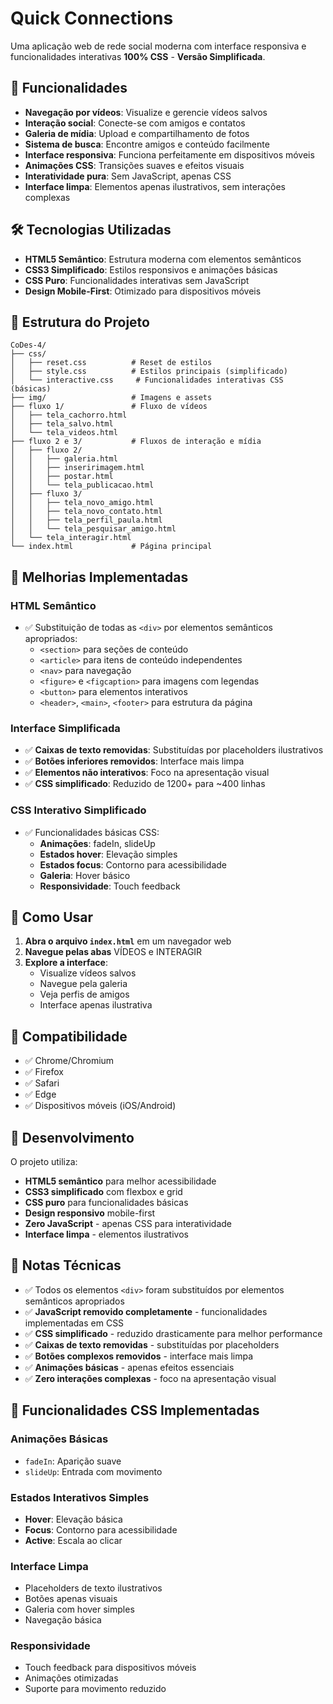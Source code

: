 # Quick Connections

Uma aplicação web de rede social moderna com interface responsiva e funcionalidades interativas **100% CSS** - **Versão Simplificada**.

## 🚀 Funcionalidades

- **Navegação por vídeos**: Visualize e gerencie vídeos salvos
- **Interação social**: Conecte-se com amigos e contatos
- **Galeria de mídia**: Upload e compartilhamento de fotos
- **Sistema de busca**: Encontre amigos e conteúdo facilmente
- **Interface responsiva**: Funciona perfeitamente em dispositivos móveis
- **Animações CSS**: Transições suaves e efeitos visuais
- **Interatividade pura**: Sem JavaScript, apenas CSS
- **Interface limpa**: Elementos apenas ilustrativos, sem interações complexas

## 🛠️ Tecnologias Utilizadas

- **HTML5 Semântico**: Estrutura moderna com elementos semânticos
- **CSS3 Simplificado**: Estilos responsivos e animações básicas
- **CSS Puro**: Funcionalidades interativas sem JavaScript
- **Design Mobile-First**: Otimizado para dispositivos móveis

## 📁 Estrutura do Projeto

```
CoDes-4/
├── css/
│   ├── reset.css          # Reset de estilos
│   ├── style.css          # Estilos principais (simplificado)
│   └── interactive.css     # Funcionalidades interativas CSS (básicas)
├── img/                   # Imagens e assets
├── fluxo 1/               # Fluxo de vídeos
│   ├── tela_cachorro.html
│   ├── tela_salvo.html
│   └── tela_videos.html
├── fluxo 2 e 3/           # Fluxos de interação e mídia
│   ├── fluxo 2/
│   │   ├── galeria.html
│   │   ├── inseririmagem.html
│   │   ├── postar.html
│   │   └── tela_publicacao.html
│   ├── fluxo 3/
│   │   ├── tela_novo_amigo.html
│   │   ├── tela_novo_contato.html
│   │   ├── tela_perfil_paula.html
│   │   └── tela_pesquisar_amigo.html
│   └── tela_interagir.html
└── index.html             # Página principal
```

## 🎯 Melhorias Implementadas

### HTML Semântico
- ✅ Substituição de todas as `<div>` por elementos semânticos apropriados:
  - `<section>` para seções de conteúdo
  - `<article>` para itens de conteúdo independentes
  - `<nav>` para navegação
  - `<figure>` e `<figcaption>` para imagens com legendas
  - `<button>` para elementos interativos
  - `<header>`, `<main>`, `<footer>` para estrutura da página

### Interface Simplificada
- ✅ **Caixas de texto removidas**: Substituídas por placeholders ilustrativos
- ✅ **Botões inferiores removidos**: Interface mais limpa
- ✅ **Elementos não interativos**: Foco na apresentação visual
- ✅ **CSS simplificado**: Reduzido de 1200+ para ~400 linhas

### CSS Interativo Simplificado
- ✅ Funcionalidades básicas CSS:
  - **Animações**: fadeIn, slideUp
  - **Estados hover**: Elevação simples
  - **Estados focus**: Contorno para acessibilidade
  - **Galeria**: Hover básico
  - **Responsividade**: Touch feedback

## 🚀 Como Usar

1. **Abra o arquivo `index.html`** em um navegador web
2. **Navegue pelas abas** VÍDEOS e INTERAGIR
3. **Explore a interface**:
   - Visualize vídeos salvos
   - Navegue pela galeria
   - Veja perfis de amigos
   - Interface apenas ilustrativa

## 📱 Compatibilidade

- ✅ Chrome/Chromium
- ✅ Firefox
- ✅ Safari
- ✅ Edge
- ✅ Dispositivos móveis (iOS/Android)

## 🔧 Desenvolvimento

O projeto utiliza:
- **HTML5 semântico** para melhor acessibilidade
- **CSS3 simplificado** com flexbox e grid
- **CSS puro** para funcionalidades básicas
- **Design responsivo** mobile-first
- **Zero JavaScript** - apenas CSS para interatividade
- **Interface limpa** - elementos ilustrativos

## 📝 Notas Técnicas

- ✅ Todos os elementos `<div>` foram substituídos por elementos semânticos apropriados
- ✅ **JavaScript removido completamente** - funcionalidades implementadas em CSS
- ✅ **CSS simplificado** - reduzido drasticamente para melhor performance
- ✅ **Caixas de texto removidas** - substituídas por placeholders
- ✅ **Botões complexos removidos** - interface mais limpa
- ✅ **Animações básicas** - apenas efeitos essenciais
- ✅ **Zero interações complexas** - foco na apresentação visual

## 🎨 Funcionalidades CSS Implementadas

### Animações Básicas
- `fadeIn`: Aparição suave
- `slideUp`: Entrada com movimento

### Estados Interativos Simples
- **Hover**: Elevação básica
- **Focus**: Contorno para acessibilidade
- **Active**: Escala ao clicar

### Interface Limpa
- Placeholders de texto ilustrativos
- Botões apenas visuais
- Galeria com hover simples
- Navegação básica

### Responsividade
- Touch feedback para dispositivos móveis
- Animações otimizadas
- Suporte para movimento reduzido